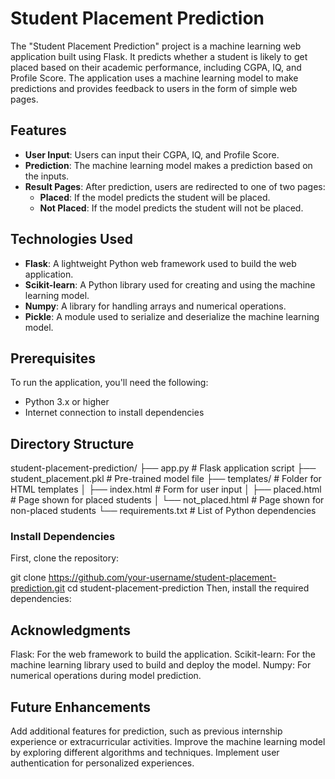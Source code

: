 # Student Placement Prediction

The "Student Placement Prediction" project is a machine learning web application built using Flask. It predicts whether a student is likely to get placed based on their academic performance, including CGPA, IQ, and Profile Score. The application uses a machine learning model to make predictions and provides feedback to users in the form of simple web pages.

## Features

- **User Input**: Users can input their CGPA, IQ, and Profile Score.
- **Prediction**: The machine learning model makes a prediction based on the inputs.
- **Result Pages**: After prediction, users are redirected to one of two pages:
  - **Placed**: If the model predicts the student will be placed.
  - **Not Placed**: If the model predicts the student will not be placed.
  
## Technologies Used

- **Flask**: A lightweight Python web framework used to build the web application.
- **Scikit-learn**: A Python library used for creating and using the machine learning model.
- **Numpy**: A library for handling arrays and numerical operations.
- **Pickle**: A module used to serialize and deserialize the machine learning model.

## Prerequisites

To run the application, you'll need the following:

- Python 3.x or higher
- Internet connection to install dependencies

## Directory Structure

student-placement-prediction/
├── app.py                    # Flask application script
├── student_placement.pkl      # Pre-trained model file
├── templates/                 # Folder for HTML templates
│   ├── index.html            # Form for user input
│   ├── placed.html           # Page shown for placed students
│   └── not_placed.html       # Page shown for non-placed students
└── requirements.txt           # List of Python dependencies


### Install Dependencies

First, clone the repository:

git clone https://github.com/your-username/student-placement-prediction.git
cd student-placement-prediction
Then, install the required dependencies:


## Acknowledgments
Flask: For the web framework to build the application.
Scikit-learn: For the machine learning library used to build and deploy the model.
Numpy: For numerical operations during model prediction.

## Future Enhancements
Add additional features for prediction, such as previous internship experience or extracurricular activities.
Improve the machine learning model by exploring different algorithms and techniques.
Implement user authentication for personalized experiences.
